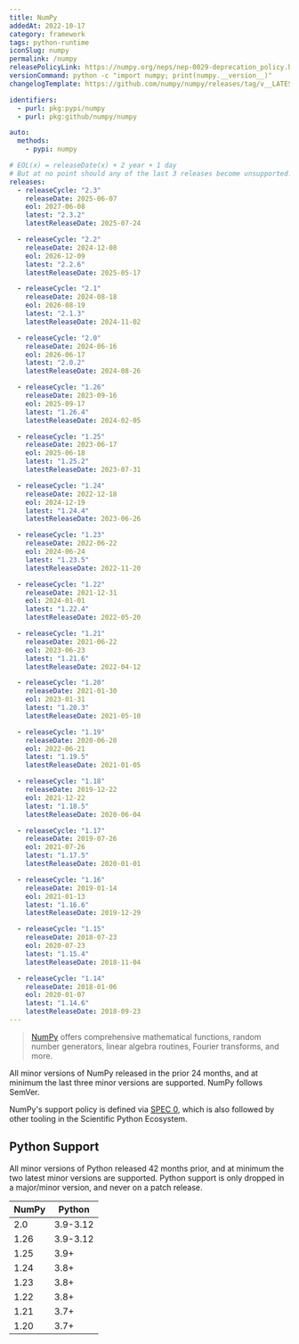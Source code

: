 ```yaml
---
title: NumPy
addedAt: 2022-10-17
category: framework
tags: python-runtime
iconSlug: numpy
permalink: /numpy
releasePolicyLink: https://numpy.org/neps/nep-0029-deprecation_policy.html
versionCommand: python -c "import numpy; print(numpy.__version__)"
changelogTemplate: https://github.com/numpy/numpy/releases/tag/v__LATEST__

identifiers:
  - purl: pkg:pypi/numpy
  - purl: pkg:github/numpy/numpy

auto:
  methods:
    - pypi: numpy

# EOL(x) = releaseDate(x) + 2 year + 1 day
# But at no point should any of the last 3 releases become unsupported.
releases:
  - releaseCycle: "2.3"
    releaseDate: 2025-06-07
    eol: 2027-06-08
    latest: "2.3.2"
    latestReleaseDate: 2025-07-24

  - releaseCycle: "2.2"
    releaseDate: 2024-12-08
    eol: 2026-12-09
    latest: "2.2.6"
    latestReleaseDate: 2025-05-17

  - releaseCycle: "2.1"
    releaseDate: 2024-08-18
    eol: 2026-08-19
    latest: "2.1.3"
    latestReleaseDate: 2024-11-02

  - releaseCycle: "2.0"
    releaseDate: 2024-06-16
    eol: 2026-06-17
    latest: "2.0.2"
    latestReleaseDate: 2024-08-26

  - releaseCycle: "1.26"
    releaseDate: 2023-09-16
    eol: 2025-09-17
    latest: "1.26.4"
    latestReleaseDate: 2024-02-05

  - releaseCycle: "1.25"
    releaseDate: 2023-06-17
    eol: 2025-06-18
    latest: "1.25.2"
    latestReleaseDate: 2023-07-31

  - releaseCycle: "1.24"
    releaseDate: 2022-12-18
    eol: 2024-12-19
    latest: "1.24.4"
    latestReleaseDate: 2023-06-26

  - releaseCycle: "1.23"
    releaseDate: 2022-06-22
    eol: 2024-06-24
    latest: "1.23.5"
    latestReleaseDate: 2022-11-20

  - releaseCycle: "1.22"
    releaseDate: 2021-12-31
    eol: 2024-01-01
    latest: "1.22.4"
    latestReleaseDate: 2022-05-20

  - releaseCycle: "1.21"
    releaseDate: 2021-06-22
    eol: 2023-06-23
    latest: "1.21.6"
    latestReleaseDate: 2022-04-12

  - releaseCycle: "1.20"
    releaseDate: 2021-01-30
    eol: 2023-01-31
    latest: "1.20.3"
    latestReleaseDate: 2021-05-10

  - releaseCycle: "1.19"
    releaseDate: 2020-06-20
    eol: 2022-06-21
    latest: "1.19.5"
    latestReleaseDate: 2021-01-05

  - releaseCycle: "1.18"
    releaseDate: 2019-12-22
    eol: 2021-12-22
    latest: "1.18.5"
    latestReleaseDate: 2020-06-04

  - releaseCycle: "1.17"
    releaseDate: 2019-07-26
    eol: 2021-07-26
    latest: "1.17.5"
    latestReleaseDate: 2020-01-01

  - releaseCycle: "1.16"
    releaseDate: 2019-01-14
    eol: 2021-01-13
    latest: "1.16.6"
    latestReleaseDate: 2019-12-29

  - releaseCycle: "1.15"
    releaseDate: 2018-07-23
    eol: 2020-07-23
    latest: "1.15.4"
    latestReleaseDate: 2018-11-04

  - releaseCycle: "1.14"
    releaseDate: 2018-01-06
    eol: 2020-01-07
    latest: "1.14.6"
    latestReleaseDate: 2018-09-23
---
```


> [NumPy](https://numpy.org/) offers comprehensive mathematical functions, random number generators,
> linear algebra routines, Fourier transforms, and more.

All minor versions of NumPy released in the prior 24 months, and at minimum the last three minor
versions are supported. NumPy follows SemVer.

NumPy's support policy is defined via [SPEC 0](https://scientific-python.org/specs/spec-0000/),
which is also followed by other tooling in the Scientific Python Ecosystem.

## Python Support

All minor versions of Python released 42 months prior, and at minimum the two latest minor versions
are supported. Python support is only dropped in a major/minor version, and never on a patch release.

| NumPy | Python   |
| ----- | -------- |
| 2.0   | 3.9-3.12 |
| 1.26  | 3.9-3.12 |
| 1.25  | 3.9+     |
| 1.24  | 3.8+     |
| 1.23  | 3.8+     |
| 1.22  | 3.8+     |
| 1.21  | 3.7+     |
| 1.20  | 3.7+     |

